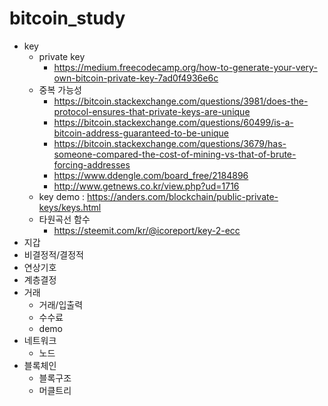 # bitcoin_study
- key
  - private key
    - https://medium.freecodecamp.org/how-to-generate-your-very-own-bitcoin-private-key-7ad0f4936e6c
  - 중복 가능성
    - https://bitcoin.stackexchange.com/questions/3981/does-the-protocol-ensures-that-private-keys-are-unique
    - https://bitcoin.stackexchange.com/questions/60499/is-a-bitcoin-address-guaranteed-to-be-unique
    - https://bitcoin.stackexchange.com/questions/3679/has-someone-compared-the-cost-of-mining-vs-that-of-brute-forcing-addresses
    - https://www.ddengle.com/board_free/2184896
    - http://www.getnews.co.kr/view.php?ud=1716
  - key demo : https://anders.com/blockchain/public-private-keys/keys.html
  - 타원곡선 함수
    - https://steemit.com/kr/@icoreport/key-2-ecc
- 지갑
 - 비결정적/결정적
 - 연상기호
 - 계층결정
- 거래
  - 거래/입출력
  - 수수료
  - demo
- 네트워크
  - 노드
- 블록체인
  - 블록구조
  - 머클트리
  


  
